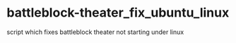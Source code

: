 # battleblock-theater_fix_ubuntu_linux
script which fixes battleblock theater not starting under linux
